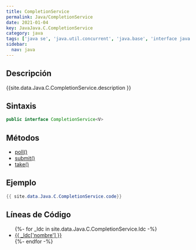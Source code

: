 ```yaml
---
title: CompletionService
permalink: Java/CompletionService
date: 2021-01-04
key: JavaJava.C.CompletionService
category: java
tags: ['java se', 'java.util.concurrent', 'java.base', 'interface java', 'Java 1.5']
sidebar: 
  nav: java
---
```


## Descripción
{{site.data.Java.C.CompletionService.description }}

## Sintaxis
~~~java
public interface CompletionService<V>
~~~

## Métodos
* [poll()](/Java/CompletionService/poll)
* [submit()](/Java/CompletionService/submit)
* [take()](/Java/CompletionService/take)

## Ejemplo
~~~java
{{ site.data.Java.C.CompletionService.code}}
~~~

## Líneas de Código
<ul>
{%- for _ldc in site.data.Java.C.CompletionService.ldc -%}
   <li>
       <a href="{{_ldc['url'] }}">{{ _ldc['nombre'] }}</a>
   </li>
{%- endfor -%}
</ul>
